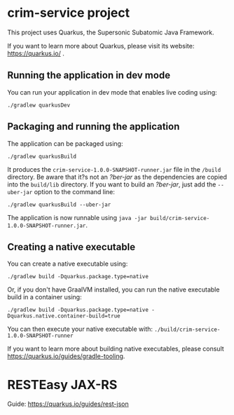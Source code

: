 # crim-service project

This project uses Quarkus, the Supersonic Subatomic Java Framework.

If you want to learn more about Quarkus, please visit its website: https://quarkus.io/ .

## Running the application in dev mode

You can run your application in dev mode that enables live coding using:
```shell script
./gradlew quarkusDev
```

## Packaging and running the application

The application can be packaged using:
```shell script
./gradlew quarkusBuild
```
It produces the `crim-service-1.0.0-SNAPSHOT-runner.jar` file in the `/build` directory.
Be aware that it?s not an _?ber-jar_ as the dependencies are copied into the `build/lib` directory.
If you want to build an _?ber-jar_, just add the `--uber-jar` option to the command line:
```shell script
./gradlew quarkusBuild --uber-jar
```

The application is now runnable using `java -jar build/crim-service-1.0.0-SNAPSHOT-runner.jar`.

## Creating a native executable

You can create a native executable using: 
```shell script
./gradlew build -Dquarkus.package.type=native
```

Or, if you don't have GraalVM installed, you can run the native executable build in a container using: 
```shell script
./gradlew build -Dquarkus.package.type=native -Dquarkus.native.container-build=true
```

You can then execute your native executable with: `./build/crim-service-1.0.0-SNAPSHOT-runner`

If you want to learn more about building native executables, please consult https://quarkus.io/guides/gradle-tooling.

# RESTEasy JAX-RS

Guide: https://quarkus.io/guides/rest-json


